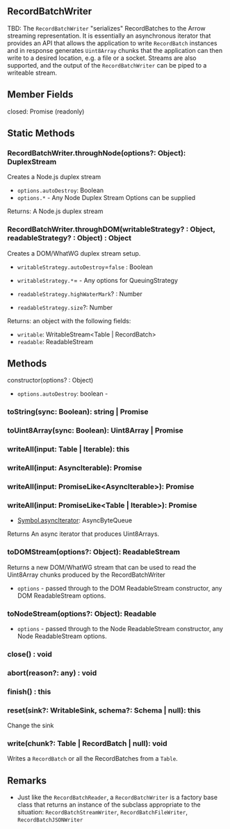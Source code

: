 ## RecordBatchWriter

TBD: The `RecordBatchWriter` "serializes" RecordBatches to the Arrow streaming representation. It is essentially an asynchronous iterator that provides an API that allows the application to write `RecordBatch` instances and in response generates `Uint8Array` chunks that the application can then write to a desired location, e.g. a file or a socket. Streams are also supported, and the output of the `RecordBatchWriter` can be piped to a writeable stream.


## Member Fields

closed: Promise (readonly)


## Static Methods

### RecordBatchWriter.throughNode(options?: Object): DuplexStream

Creates a Node.js duplex stream

- `options.autoDestroy`: Boolean
- `options.*` - Any Node Duplex Stream Options can be supplied

Returns: A Node.js duplex stream

### RecordBatchWriter.throughDOM(writableStrategy? : Object, readableStrategy? : Object) : Object

Creates a DOM/WhatWG duplex stream setup.

- `writableStrategy.autoDestroy`=`false` : Boolean
- `writableStrategy.*`= - Any options for QueuingStrategy<RecordBatch>

- `readableStrategy.highWaterMark`? : Number
- `readableStrategy.size`?: Number

Returns: an object with the following fields:
- `writable`: WritableStream<Table | RecordBatch>
- `readable`: ReadableStream<Uint8Array>


## Methods

constructor(options? : Object)

* `options.autoDestroy`: boolean -


### toString(sync: Boolean): string | Promise<string>

### toUint8Array(sync: Boolean): Uint8Array | Promise<Uint8Array>


### writeAll(input: Table | Iterable<RecordBatch>): this
### writeAll(input: AsyncIterable<RecordBatch>): Promise<this>
### writeAll(input: PromiseLike<AsyncIterable<RecordBatch>>): Promise<this>
### writeAll(input: PromiseLike<Table | Iterable<RecordBatch>>): Promise<this>

* [Symbol.asyncIterator](): AsyncByteQueue<Uint8Array>

Returns An async iterator that produces Uint8Arrays.

### toDOMStream(options?: Object): ReadableStream<Uint8Array>

Returns a new DOM/WhatWG stream that can be used to read the Uint8Array chunks produced by the RecordBatchWriter

- `options` - passed through to the DOM ReadableStream constructor, any DOM ReadableStream options.

### toNodeStream(options?: Object): Readable

- `options` - passed through to the Node ReadableStream constructor, any Node ReadableStream options.

### close() : void
### abort(reason?: any) : void
### finish() : this
### reset(sink?: WritableSink<ArrayBufferViewInput>, schema?: Schema | null): this

Change the sink

### write(chunk?: Table | RecordBatch | null): void

Writes a `RecordBatch` or all the RecordBatches from a `Table`.


## Remarks

* Just like the `RecordBatchReader`, a `RecordBatchWriter` is a factory base class that returns an instance of the subclass appropriate to the situation: `RecordBatchStreamWriter`, `RecordBatchFileWriter`, `RecordBatchJSONWriter`

